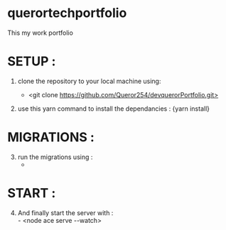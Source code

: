 # querortechportfolio
This my work portfolio

# SETUP : 
1. clone the  repository to your local machine using: 
      - <git clone https://github.com/Queror254/devquerorPortfolio.git>

2. use this yarn command to install the dependancies : 
      {yarn install}
# MIGRATIONS :
3. run the migrations using : 
      - <node ace migration:run>
# START : 
4. And finally  start the server with :  
       - <node ace serve --watch>
